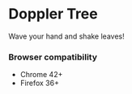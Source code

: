 # Doppler Tree

Wave your hand and shake leaves!

### Browser compatibility

- Chrome 42+
- Firefox 36+